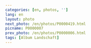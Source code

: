 ```yaml
---
categories: [en, photos, '']
lang: en
layout: photo
next_photo: /en/photos/P0000419.html
picname: P0000007
prev_photo: /en/photos/P0000006.html
tags: [Album Landschaft]
---
```

